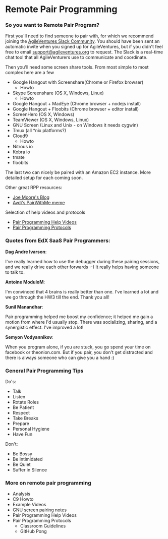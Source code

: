 # Remote Pair Programming

### So you want to Remote Pair Program?

First you'll need to find someone to pair with, for which we recommend joining the [AgileVentures Slack Community](https://agileventures.slack.com/).  You should have been sent an automatic invite when you signed up for AgileVentures, but if you didn't feel free to email support@agileventures.org to request.  The Slack is a real-time chat tool that all AgileVenturers use to communicate and coordinate.

Then you'll need some screen share tools.  From most simple to most complex here are a few
- Google Hangout with Screenshare(Chrome or Firefox browser)
    - Howto
- Skype Screenshare (OS X, Windows, Linux)
    - Howto
- Google Hangout + MadEye (Chrome browser + nodejs install)
- Google Hangout + Floobits (Chrome browser + editor install)
- ScreenHero (OS X, Windows)
- TeamViewer (OS X, Windows, Linux)
- GNU Screen (Linux and Unix - on Windows it needs cygwin)
- Tmux (all *nix platforms?)
- Cloud9
    - Howto
- Nitrous io
- Kobra io
- tmate
- floobits

The last two can nicely be paired with an Amazon EC2 instance.  More detailed setup for each coming soon.

Other great RPP resources:
- [Joe Moore's Blog](http://remotepairprogramming.com/)
- [Avdi's PairWithMe meme](http://pairprogramwith.me)

Selection of help videos and protocols
- [Pair Programming Help Videos](http://agileventures.org/remote-pair-programming/pair-programming-help-videos)
- [Pair Programming Protocols](http://agileventures.org/remote-pair-programming/pair-programming-protocols)

### Quotes from EdX SaaS Pair Programmers:

**Dag Andre Ivarson**:

I've really learned how to use the debugger during these pairing sessions, and we really drive each other forwards :-) It really helps having someone to talk to.

**Antoine ModuloM**:

I'm convinced that 4 brains is really better than one. I've learned a lot and we go through the HW3 till the end. Thank you all!

**Sunil Manandhar**:
 
Pair programming helped me boost my confidence; it helped me gain a motion from where I'd usually stop. There was socializing, sharing, and a synergistic effect. I've improved a lot!

**Semyon Vodyannikov**:

When you program alone, if you are stuck, you go spend your time on facebook or theonion.com. But if you pair, you don't get distracted and there is always someone who can give you a hand :)

### General Pair Programming Tips

Do's:

- Talk
- Listen
- Rotate Roles
- Be Patient
- Respect
- Take Breaks
- Prepare
- Personal Hygiene
- Have Fun

Don't:

- Be Bossy
- Be Intimidated
- Be Quiet
- Suffer in Silence

### More on remote pair programming

- Analysis
- C9 Howto
- Example Videos
- GNU screen pairing notes
- Pair Programming Help Videos
- Pair Programming Protocols
    - Classroom Guidelines
    - GitHub Pong
